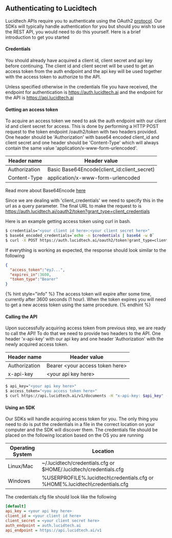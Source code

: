 ## Authenticating to Lucidtech

Lucidtech APIs require you to authenticate using the OAuth2 [protocol](https://tools.ietf.org/html/rfc6749). Our SDKs 
will typically handle authentication for you but should you wish to use the REST API, you would need to do this 
yourself. Here is a brief introduction to get you started


#### Credentials
You should already have acquired a client id, client secret and api key before continuing. The client id and client 
secret will be used to get an access token from the auth endpoint and the api key will be used together with the 
access token to authorize to the API.

Unless specified otherwise in the credentials file you have received, the endpoint for authentication is 
https://auth.lucidtech.ai and the endpoint for the API is https://api.lucidtech.ai

<!-- markdown-link-check-enable--> 
#### Getting an access token

To acquire an access token we need to ask the auth endpoint with our client id and client secret for access. This is 
done by performing a HTTP POST request to the token endpoint /oauth2/token with two headers provided. One header 
should be 'Authorization' with base64 encoded client_id and client secret and one header should be 'Content-Type' which 
will always contain the same value 'application/x-www-form-urlencoded'.

| Header name   | Header value                                |
| -----------   | ------------------------------------------- |
| Authorization | Basic Base64Encode(client_id:client_secret) |
| Content-Type  | application/x-www-form-urlencoded           |

Read more about Base64Encode [here](https://en.wikipedia.org/wiki/Basic_access_authentication#Client_side)

Since we are dealing with 'client_credentials' we need to specify this in the url as a query parameter. The final URL 
to make the request to is https://auth.lucidtech.ai/oauth2/token?grant_type=client_credentials

Here is an example getting access token using curl in bash.

```bash
$ credentials="<your client id here>:<your client secret here>"
$ base64_encoded_credentials=`echo -n $credentials | base64 -w 0`
$ curl -X POST https://auth.lucidtech.ai/oauth2/token?grant_type=client_credentials -H "Content-Type: application/x-www-form-urlencoded" -H "Authorization: Basic $base64_encoded_credentials"
```

If everything is working as expected, the response should look similar to the following

```json
{
  "access_token":"eyJ...",
  "expires_in":3600,
  "token_type":"Bearer"
}
```

{% hint style="info" %}
The access token will expire after some time, currently after 3600 seconds (1 hour). When the token expires 
you will need to get a new access token using the same procedure.
{% endhint %}

#### Calling the API

Upon successfully acquiring access token from previous step, we are ready to call the API! To do that we need to 
provide two headers to the API. One header 'x-api-key' with our api key and one header 'Authorization' with the 
newly acquired access token.

| Header name   | Header value                          |
| -----------   | ------------------------------------- |
| Authorization | Bearer &lt;your access token here&gt; |
| x-api-key     | &lt;your api key here&gt;             |

```bash
$ api_key="<your api key here>"
$ access_token="<you access token here>"
$ curl https://api.lucidtech.ai/v1/documents -H "x-api-key: $api_key" -H "Authorization: Bearer $access_token"
```

#### Using an SDK

Our SDKs will handle acquiring access token for you. The only thing you need to do is put the credentials 
in a file in the correct location on your computer and the SDK will discover them. The credentials file should 
be placed on the following location based on the OS you are running

| Operating System | Location                                                                      |
| ---------------- | ----------------------------------------------------------------------------- |
| Linux/Mac        | ~/.lucidtech/credentials.cfg or $HOME/.lucidtech/credentials.cfg              |
| Windows          | %USERPROFILE%\.lucidtech\credentials.cfg or %HOME%\.lucidtech\credentials.cfg |

The credentials.cfg file should look like the following

```ini
[default]
api_key = <your api key here>
client_id = <your client id here>
client_secret = <your client secret here>
auth_endpoint = auth.lucidtech.ai
api_endpoint = https://api.lucidtech.ai/v1
```
